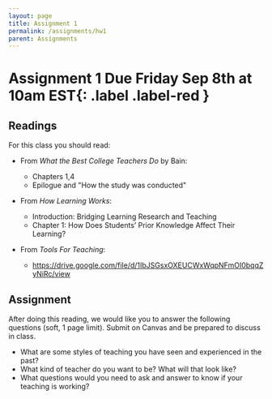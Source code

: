 ```yaml
---
layout: page
title: Assignment 1
permalink: /assignments/hw1
parent: Assignments
---
```


# Assignment 1 **Due Friday Sep 8th at 10am EST**{: .label .label-red }

## Readings 

For this class you should read:
- From _What the Best College Teachers Do_ by Bain:
    - Chapters 1,4
    - Epilogue and "How the study was conducted"

- From _How Learning Works_: 
    - Introduction: Bridging Learning Research and Teaching
    - Chapter 1: How Does Students’ Prior Knowledge Affect Their Learning?

- From _Tools For Teaching_:
    - <https://drive.google.com/file/d/1IbJSGsxOXEUCWxWqpNFmOI0bqqZyNiRc/view>

## Assignment 

After doing this reading, we would like you to answer the following questions (soft, 1 page limit). Submit on Canvas and be prepared to discuss in class.

- What are some styles of teaching you have seen and experienced in the past? 
- What kind of teacher do you want to be? What will that look like?
- What questions would you need to ask and answer to know if your teaching is working?

